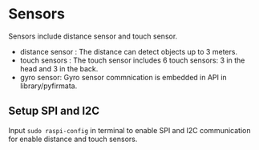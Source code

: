 <!--
Copyright (c) 2019 Elephant Robotics, Inc. All rights reserved.

Using this MarsAI source code is subject to the terms and conditions of Apache 2.0 License. Check LICENSE for more information
-->

# Sensors

Sensors include distance sensor and touch sensor.
 * distance sensor : The distance can detect objects up to 3 meters.
 * touch sensors : The touch sensor includes 6 touch sensors: 3 in the head and 3 in the back.
 * gyro sensor: Gyro sensor commnication is embedded in API in library/pyfirmata.

## Setup SPI and I2C

Input `sudo raspi-config` in terminal to enable SPI and I2C communication for enable distance and touch sensors.